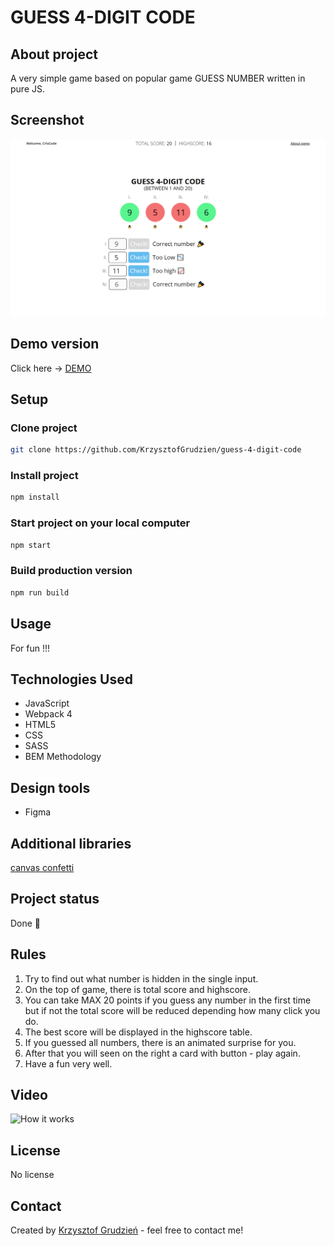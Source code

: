 # GUESS 4-DIGIT CODE

## About project
A very simple game based on popular game GUESS NUMBER written in pure JS.

## Screenshot
![Screenshot](github/screenshot.jpg)

## Demo version
Click here  -> [DEMO](https://guess-4-digit-code.netlify.app/)

## Setup

  ### Clone project
  ```bash
  git clone https://github.com/KrzysztofGrudzien/guess-4-digit-code
  ```
  ### Install project
  ```bash
  npm install
  ```
  ### Start project on your local computer
  ```bash
  npm start
  ```
  ### Build production version
  ```bash
  npm run build
  ```
## Usage
For fun !!!

## Technologies Used
- JavaScript
- Webpack 4
- HTML5
- CSS
- SASS
- BEM Methodology

## Design tools
- Figma

## Additional libraries
[canvas confetti](https://www.npmjs.com/package/canvas-confetti)

## Project status 
Done 🎉

## Rules
1. Try to find out what number is hidden in the single input.
2. On the top of game, there is total score and highscore.
3. You can take MAX 20 points if you guess any number in the first time but if not the total score will be reduced depending how many click you do.
4. The best score will be displayed in the highscore table.
5. If you guessed all numbers, there is an animated surprise for you.
6. After that you will seen on the right a card with button - play again.
7. Have a fun very well.

## Video
![How it works](github/screenrecord.gif)

## License
No license

## Contact
Created by [Krzysztof Grudzień](http://criscode.eu) - feel free to contact me!
